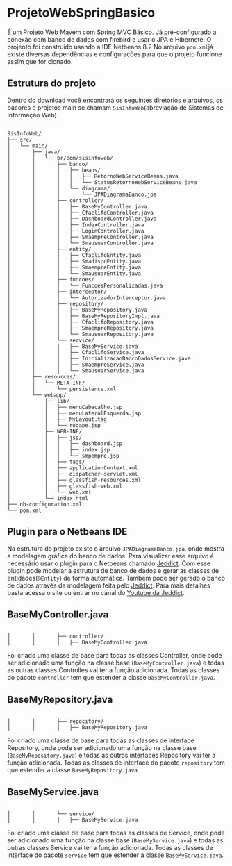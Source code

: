 # ProjetoWebSpringBasico
É um Projeto Web Mavem com Spring MVC Básico. Já pré-configurado a conexão com banco de dados com firebird e usar o JPA e Hibernete.
O projeoto foi construido usando a IDE Netbeans 8.2
No arquivo `pon.xml`já existe diversas dependências e configurações para que o projeto funcione assim que for clonado.

## Estrutura do projeto

Dentro do download você encontrará os seguintes diretórios e arquivos, os pacores e projetos main se chamam `SisInfoWeb`(abreviação de Sistemas de Informação Web).

```

SisInfoWeb/
├── src/
│   └── main/
│       ├── java/
│       │   └── br/com/sisinfoweb/
│       │       ├── banco/
│       │       │   ├── beans/
│       │       │   │   ├── RetornoWebServiceBeans.java
│       │       │   │   └── StatusRetornoWebServiceBeans.java
│       │       │   └── diagrama/
│       │       │       └── JPADiagramaBanco.jpa
│       │       ├── controller/
│       │       │   ├── BaseMyController.java
│       │       │   ├── CfaclifoController.java
│       │       │   ├── DashboardController.java
│       │       │   ├── IndexController.java
│       │       │   ├── LoginController.java
│       │       │   ├── SmaempreController.java
│       │       │   └── SmausuarController.java
│       │       ├── entity/
│       │       │   ├── CfaclifoEntity.java
│       │       │   ├── SmadispoEntity.java
│       │       │   ├── SmaempreEntity.java
│       │       │   └── SmausuarEntity.java
│       │       ├── funcoes/
│       │       │   └── FuncoesPersonalizadas.java
│       │       ├── interceptor/
│       │       │   └── AutorizadorInterceptor.java
│       │       ├── repository/
│       │       │   ├── BaseMyRepository.java
│       │       │   ├── BaseMyRepositoryImpl.java
│       │       │   ├── CfaclifoRepository.java
│       │       │   ├── SmaempreRepository.java
│       │       │   └── SmausuarRepository.java
│       │       └── service/
│       │       │   ├── BaseMyService.java
│       │       │   ├── CfaclifoService.java
│       │       │   ├── InicializacaoBancoDadosService.java
│       │       │   ├── SmaempreService.java
│       │       │   └── SmausuarService.java
│       ├── resources/
│       │   └── META-INF/
│       │       └── persistence.xml
│       └── webapp/
│           ├── lib/
│           │   ├── menuCabecalho.jsp
│           │   ├── menuLateralEsquerda.jsp
│           │   ├── MyLayout.tag
│           │   └── rodape.jsp
│           ├── WEB-INF/
│           │   ├── jsp/
│           │   │   ├── dashboard.jsp
│           │   │   ├── index.jsp
│           │   │   └── smpempre.jsp
│           │   ├── tags/
│           │   ├── applicationContext.xml
│           │   ├── dispatcher-servlet.xml
│           │   ├── glassfish-resources.xml
│           │   ├── glassfish-web.xml
│           │   └── web.xml
│           └── index.html
├── nb-configuration.xml
└── pom.xml

```

## Plugin para o Netbeans IDE

Na estrutura do projeto existe o arquivo `JPADiagramaBanco.jpa`, onde mostra a modelagem gráfica do banco de dados. Para visualizar esse arquivo é necessário usar o plugin para o Netbeans chamado [Jeddict](https://jeddict.github.io). Com esse plugin pode modelar a estrutura de banco de dados e gerar as classes de entidades(`@Entity`) de forma automática. Também pode ser gerado o banco de dados através da modelagem feita pelo [Jeddict](https://jeddict.github.io). Para mais detalhes basta acessa o site ou entrar no canal do [Youtube da Jeddict](https://www.youtube.com/channel/UCGiNTVm6N_gtn4qIvBXOAoA).

## BaseMyController.java

```

│       │       ├── controller/
│       │       │   ├── BaseMyController.java

```

Foi criado uma classe de base para todas as classes Controller, onde pode ser adicionado uma função na classe base (`BaseMyController.java`) e todas as outras classes Controlles vai ter a função adicionada.
Todas as classes do pacote `controller` tem que estender a classe `BaseMyController.java`.

## BaseMyRepository.java

```

│       │       ├── repository/
│       │       │   ├── BaseMyRepository.java

```

Foi criado uma classe de base para todas as classes de interface Repository, onde pode ser adicionado uma função na classe base (`BaseMyRepository.java`) e todas as outras interfaces Repository vai ter a função adicionada.
Todas as classes de interface do pacote `repository` tem que estender a classe `BaseMyRepository.java`.

## BaseMyService.java

```

│       │       └── service/
│       │       │   ├── BaseMyService.java

```

Foi criado uma classe de base para todas as classes de Service, onde pode ser adicionado uma função na classe base (`BaseMyService.java`) e todas as outras classes Service vai ter a função adicionada.
Todas as classes de interface do pacote `service` tem que estender a classe `BaseMyService.java`.